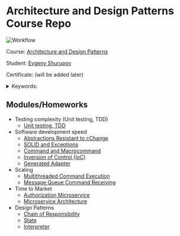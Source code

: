 # Architecture and Design Patterns Course Repo

![Workflow](https://github.com/shurupov/2023-11-architecture-design-patterns/actions/workflows/maven.yml/badge.svg "Build")

Course: [Architecture and Design Patterns](https://otus.ru/lessons/patterns/)

Student: [Evgeny Shurupov](https://www.linkedin.com/in/evgeny-shurupov/)

Certificate: (will be added later)

<details>
    <summary>Keywords: </summary>

  `SOLID`, `Command`, `Exception`, `TDD`, `Unit testing`, `Abstraction`,
  `Adapter`, `Command`, `Macrocommand`, `Inversion of Control`, `Factory`,
  `Abstract Factory`, `Adapter`, `Runtime Compilation`, 
  `Start Loop Command`, `Hard Stop Command`, `Soft Stop Command`,
  `Authorization`, `Authentication`, `JWT`, `Microservice`, 
  `Design Patterns`, `Chain of Responsibility`,
  `State`, `Interpreter`
</details>

## Modules/Homeworks
- Testing complexity (Unit testing, TDD)
  - [Unit testing, TDD](01-unit-testing)
- Software development speed
  - [Abstractions Resistant to cChange](02-abstractions)
  - [SOLID and Exceptions](03-exception-handler)
  - [Command and Macrocommand](04-command)
  - [Inversion of Control (IoC)](05-ioc)
  - [Generated Adapter](06-adapter-generator)
- Scaling
  - [Multithreaded Command Execution](07-concurrent-command-execution)
  - [Message Queue Command Receiving](08-mq)
- Time to Market
  - [Authorization Microservice](09-auth-service)
  - [Microservice Architecture](10-microservice-architecture)
- Design Patterns
  - [Chain of Responsibility](11-chain-of-responsibility)
  - [State](12-state)
  - [Interpreter](13-interpreter)